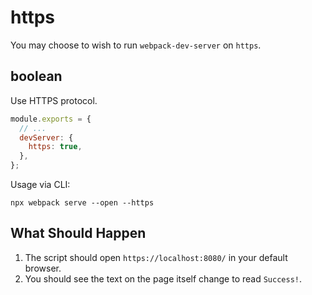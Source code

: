 # https

You may choose to wish to run `webpack-dev-server` on `https`.

## boolean

Use HTTPS protocol.

```js
module.exports = {
  // ...
  devServer: {
    https: true,
  },
};
```

Usage via CLI:

```console
npx webpack serve --open --https
```

## What Should Happen

1. The script should open `https://localhost:8080/` in your default browser.
2. You should see the text on the page itself change to read `Success!`.
